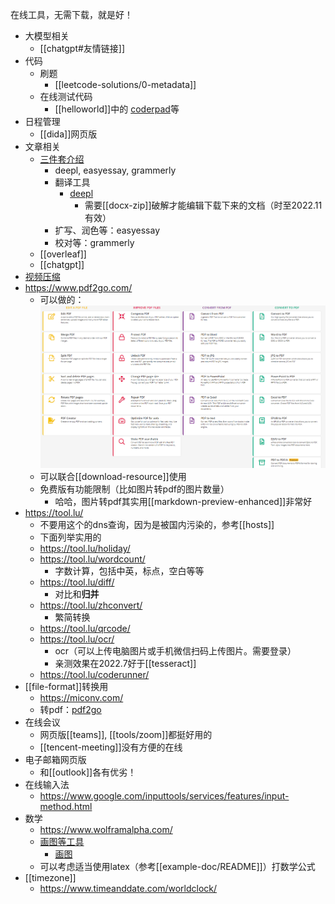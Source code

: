 在线工具，无需下载，就是好！
- 大模型相关
  - [[chatgpt#友情链接]]
- 代码
  - 刷题
    - [[leetcode-solutions/0-metadata]]
  - 在线测试代码
    - [[helloworld]]中的 [coderpad](https://app.coderpad.io/sandbox)等
- 日程管理
  - [[dida]]网页版
- 文章相关
  - [三件套介绍](https://www.bilibili.com/video/BV17e4y1J7hi/?is_story_h5=false&p=1&share_from=ugc&share_medium=android&share_plat=android&share_session_id=b4d31482-9f69-4bcb-953b-77d06a68cade&share_source=WEIXIN&share_tag=s_i&timestamp=1669998588&unique_k=CfxDu9U)
    - deepl, easyessay, grammerly
    - 翻译工具
      - [deepl](https://www.deepl.com/translator)
        - 需要[[docx-zip]]破解才能编辑下载下来的文档（时至2022.11有效）
    - 扩写、润色等：easyessay
    - 校对等：grammerly
  - [[overleaf]]
  - [[chatgpt]]
- [视频压缩](https://compress-video-online.com/zh)
- https://www.pdf2go.com/
  - 可以做的：![](pdf2go.png)
  - 可以联合[[download-resource]]使用
  - 免费版有功能限制（比如图片转pdf的图片数量）
    - 哈哈，图片转pdf其实用[[markdown-preview-enhanced]]非常好
- https://tool.lu/
  - 不要用这个的dns查询，因为是被国内污染的，参考[[hosts]]
  - 下面列举实用的
  - https://tool.lu/holiday/
  - https://tool.lu/wordcount/
    - 字数计算，包括中英，标点，空白等等
  - https://tool.lu/diff/
    - 对比和**归并**
  - https://tool.lu/zhconvert/
    - 繁简转换
  - https://tool.lu/qrcode/
  - https://tool.lu/ocr/
    - ocr（可以上传电脑图片或手机微信扫码上传图片。需要登录）
    - 亲测效果在2022.7好于[[tesseract]]
  - https://tool.lu/coderunner/
- [[file-format]]转换用
  - https://miconv.com/
  - 转pdf：[pdf2go](https://www.pdf2go.com/)
- 在线会议
  - 网页版[[teams]], [[tools/zoom]]都挺好用的
  - [[tencent-meeting]]没有方便的在线
- 电子邮箱网页版
  - 和[[outlook]]各有优劣！
- 在线输入法
  - https://www.google.com/inputtools/services/features/input-method.html
- 数学
  - https://www.wolframalpha.com/
  - [画图等工具](https://www.geogebra.org/)
    - [画图](https://www.geogebra.org/graphing)
  - 可以考虑适当使用latex（参考[[example-doc/README]]）打数学公式
- [[timezone]]
  - https://www.timeanddate.com/worldclock/